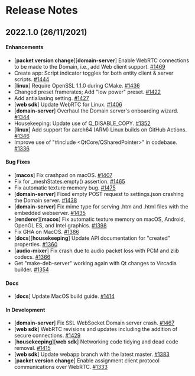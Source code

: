 # Release Notes

## 2022.1.0 (26/11/2021)

#### Enhancements

- [**packet version change**]\[**domain-server**] Enable WebRTC connections to be made to the Domain, i.e., add Web client support. [#1469](https://github.com/vircadia/vircadia/pull/1469)
-  Create app: Script indicator toggles for both entity client & server scripts. [#1444](https://github.com/vircadia/vircadia/pull/1444)
- [**linux**] Require OpenSSL 1.1.0 during CMake. [#1436](https://github.com/vircadia/vircadia/pull/1436)
-  Changed preset framerates; Add "low power" preset. [#1422](https://github.com/vircadia/vircadia/pull/1422)
-  Add antialiasing setting. [#1427](https://github.com/vircadia/vircadia/pull/1427)
- [**web sdk**] Update WebRTC for Linux. [#1406](https://github.com/vircadia/vircadia/pull/1406)
- [**domain-server**] Overhaul the Domain server's onboarding wizard. [#1344](https://github.com/vircadia/vircadia/pull/1344)
-  Housekeeping: Update use of Q_DISABLE_COPY. [#1352](https://github.com/vircadia/vircadia/pull/1352)
- [**linux**] Add support for aarch64 (ARM) Linux builds on GitHub Actions. [#1346](https://github.com/vircadia/vircadia/pull/1346)
-  Improve use of "#include <QtCore/QSharedPointer>" in codebase. [#1336](https://github.com/vircadia/vircadia/pull/1336)

#### Bug Fixes

- [**macos**] Fix crashpad on macOS. [#1407](https://github.com/vircadia/vircadia/pull/1407)
-  Fix for _meshStates.empty() assertion. [#1465](https://github.com/vircadia/vircadia/pull/1465)
-  Fix automatic texture memory bug. [#1475](https://github.com/vircadia/vircadia/pull/1475)
- [**domain-server**] Fixed empty POST request to settings.json crashing the Domain server. [#1438](https://github.com/vircadia/vircadia/pull/1438)
- [**domain-server**] Fix mime type for serving .htm and .html files with the embedded webserver. [#1435](https://github.com/vircadia/vircadia/pull/1435)
- [**renderer**]\[**macos**] Fix automatic texture memory on macOS, Android, OpenGL ES, and Intel graphics. [#1398](https://github.com/vircadia/vircadia/pull/1398)
-  Fix GHA on MacOS. [#1386](https://github.com/vircadia/vircadia/pull/1386)
- [**docs**]\[**housekeeping**] Update API documentation for "created" properties. [#1360](https://github.com/vircadia/vircadia/pull/1360)
- [**audio-mixer**] Fix crash due to audio packet loss with PCM and zlib codecs. [#1366](https://github.com/vircadia/vircadia/pull/1366)
-  Get "make-deb-server" working again with Qt changes to Vircadia builder. [#1354](https://github.com/vircadia/vircadia/pull/1354)

#### Docs

- [**docs**] Update MacOS build guide. [#1414](https://github.com/vircadia/vircadia/pull/1414)

#### In Development

- [**domain-server**] Fix SSL WebSocket Domain server crash. [#1467](https://github.com/vircadia/vircadia/pull/1467)
- [**web sdk**] WebRTC revisions and updates including the addition of secure connections. [#1429](https://github.com/vircadia/vircadia/pull/1429)
- [**housekeeping**]\[**web sdk**] Networking code tidying and dead code removal. [#1415](https://github.com/vircadia/vircadia/pull/1415)
- [**web sdk**] Update webapp branch with the latest master. [#1383](https://github.com/vircadia/vircadia/pull/1383)
- [**packet version change**] Enable assignment client protocol communications over WebRTC. [#1333](https://github.com/vircadia/vircadia/pull/1333)
